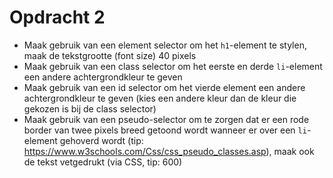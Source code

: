 # Opdracht 2

- Maak gebruik van een element selector om het `h1`-element te stylen, maak de tekstgrootte (font size) 40 pixels
- Maak gebruik van een class selector om het eerste en derde `li`-element een andere achtergrondkleur te geven
- Maak gebruik van een id selector om het vierde element een andere achtergrondkleur te geven (kies een andere kleur dan de kleur die gekozen is bij de class selector)
- Maak gebruik van een pseudo-selector om te zorgen dat er een rode border van twee pixels breed getoond wordt wanneer er over een `li`-element gehoverd wordt (tip: https://www.w3schools.com/Css/css_pseudo_classes.asp), maak ook de tekst vetgedrukt (via CSS, tip: 600)